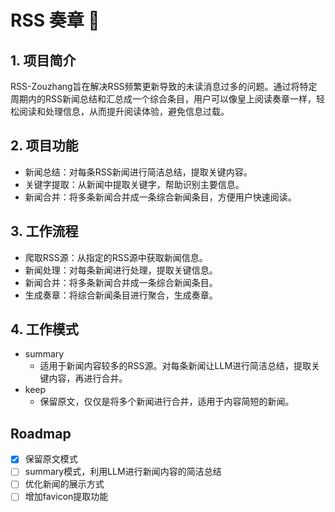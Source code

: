 # RSS 奏章 📰

## 1. 项目简介
RSS-Zouzhang旨在解决RSS频繁更新导致的未读消息过多的问题。通过将特定周期内的RSS新闻总结和汇总成一个综合条目，用户可以像皇上阅读奏章一样，轻松阅读和处理信息，从而提升阅读体验，避免信息过载。

## 2. 项目功能
* 新闻总结：对每条RSS新闻进行简洁总结，提取关键内容。
* 关键字提取：从新闻中提取关键字，帮助识别主要信息。
* 新闻合并：将多条新闻合并成一条综合新闻条目，方便用户快速阅读。

## 3. 工作流程
* 爬取RSS源：从指定的RSS源中获取新闻信息。
* 新闻处理：对每条新闻进行处理，提取关键信息。
* 新闻合并：将多条新闻合并成一条综合新闻条目。
* 生成奏章：将综合新闻条目进行聚合，生成奏章。

## 4. 工作模式
* summary
  * 适用于新闻内容较多的RSS源。对每条新闻让LLM进行简洁总结，提取关键内容，再进行合并。
* keep
  * 保留原文，仅仅是将多个新闻进行合并，适用于内容简短的新闻。


## Roadmap
- [x] 保留原文模式
- [ ] summary模式，利用LLM进行新闻内容的简洁总结
- [ ] 优化新闻的展示方式
- [ ] 增加favicon提取功能
